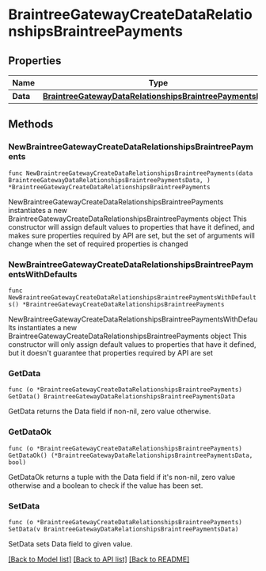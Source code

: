 # BraintreeGatewayCreateDataRelationshipsBraintreePayments

## Properties

Name | Type | Description | Notes
------------ | ------------- | ------------- | -------------
**Data** | [**BraintreeGatewayDataRelationshipsBraintreePaymentsData**](BraintreeGatewayDataRelationshipsBraintreePaymentsData.md) |  | 

## Methods

### NewBraintreeGatewayCreateDataRelationshipsBraintreePayments

`func NewBraintreeGatewayCreateDataRelationshipsBraintreePayments(data BraintreeGatewayDataRelationshipsBraintreePaymentsData, ) *BraintreeGatewayCreateDataRelationshipsBraintreePayments`

NewBraintreeGatewayCreateDataRelationshipsBraintreePayments instantiates a new BraintreeGatewayCreateDataRelationshipsBraintreePayments object
This constructor will assign default values to properties that have it defined,
and makes sure properties required by API are set, but the set of arguments
will change when the set of required properties is changed

### NewBraintreeGatewayCreateDataRelationshipsBraintreePaymentsWithDefaults

`func NewBraintreeGatewayCreateDataRelationshipsBraintreePaymentsWithDefaults() *BraintreeGatewayCreateDataRelationshipsBraintreePayments`

NewBraintreeGatewayCreateDataRelationshipsBraintreePaymentsWithDefaults instantiates a new BraintreeGatewayCreateDataRelationshipsBraintreePayments object
This constructor will only assign default values to properties that have it defined,
but it doesn't guarantee that properties required by API are set

### GetData

`func (o *BraintreeGatewayCreateDataRelationshipsBraintreePayments) GetData() BraintreeGatewayDataRelationshipsBraintreePaymentsData`

GetData returns the Data field if non-nil, zero value otherwise.

### GetDataOk

`func (o *BraintreeGatewayCreateDataRelationshipsBraintreePayments) GetDataOk() (*BraintreeGatewayDataRelationshipsBraintreePaymentsData, bool)`

GetDataOk returns a tuple with the Data field if it's non-nil, zero value otherwise
and a boolean to check if the value has been set.

### SetData

`func (o *BraintreeGatewayCreateDataRelationshipsBraintreePayments) SetData(v BraintreeGatewayDataRelationshipsBraintreePaymentsData)`

SetData sets Data field to given value.



[[Back to Model list]](../README.md#documentation-for-models) [[Back to API list]](../README.md#documentation-for-api-endpoints) [[Back to README]](../README.md)


